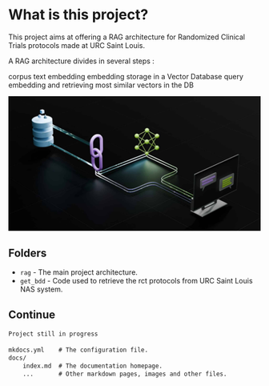 # What is this project?

This project aims at offering a RAG architecture for Randomized Clinical Trials protocols made at URC Saint Louis.

A RAG architecture divides in several steps :

corpus text embedding
embedding storage in a Vector Database
query embedding and retrieving most similar vectors in the DB

![Alt text](assets/smart_image.jpg)

## Folders

* `rag` - The main project architecture.
* `get_bdd` - Code used to retrieve the rct protocols from URC Saint Louis NAS system.

## Continue

    Project still in progress 
    
    mkdocs.yml    # The configuration file.
    docs/
        index.md  # The documentation homepage.
        ...       # Other markdown pages, images and other files.